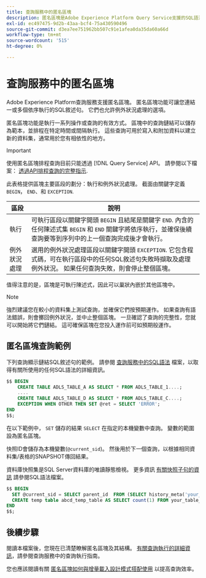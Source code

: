 ```yaml
---
title: 查詢服務中的匿名區塊
description: 匿名區塊是Adobe Experience Platform Query Service支援的SQL語法，可讓您有效執行一系列查詢
exl-id: ec497475-9d2b-43aa-bcf4-75a430590496
source-git-commit: d3ea7ee751962bb507c91e1afea0da35da60a66d
workflow-type: tm+mt
source-wordcount: '515'
ht-degree: 0%

---
```


# 查詢服務中的匿名區塊

Adobe Experience Platform查詢服務支援匿名區塊。 匿名區塊功能可讓您連結一或多個依序執行的SQL敘述句。 它們也允許例外狀況處理的選項。

匿名區塊功能是執行一系列操作或查詢的有效方式。 區塊中的查詢鏈結可以儲存為範本，並排程在特定時間或間隔執行。 這些查詢可用於寫入和附加資料以建立新的資料集，通常用於您有相依性的地方。

>[!IMPORTANT]
>
>使用匿名區塊排程查詢目前只能透過 [!DNL Query Service] API。 請參閱以下檔案： [透過API排程查詢的完整指示](../api/scheduled-queries.md).

此表格提供區塊主要區段的劃分：執行和例外狀況處理。 截面由關鍵字定義 `BEGIN`， `END`、和 `EXCEPTION`.

| 區段 | 說明 |
|---|---|
| 執行 | 可執行區段以關鍵字開頭 `BEGIN` 且結尾是關鍵字 `END`. 內含的任何陳述式集 `BEGIN` 和 `END` 關鍵字將依序執行，並確保後續查詢要等到序列中的上一個查詢完成後才會執行。 |
| 例外狀況處理 | 選用的例外狀況處理區段以關鍵字開頭 `EXCEPTION`. 它包含程式碼，可在執行區段中的任何SQL敘述句失敗時擷取及處理例外狀況。 如果任何查詢失敗，則會停止整個區塊。 |

值得注意的是，區塊是可執行陳述式，因此可以巢狀內嵌於其他區塊中。

>[!NOTE]
>
> 強烈建議您在較小的資料集上測試查詢，並確保它們按預期運作。 如果查詢有語法錯誤，則會擲回例外狀況，並中止整個區塊。 一旦確認了查詢的完整性，您就可以開始將它們鏈結。 這可確保區塊在您投入運作前可如預期般運作。

## 匿名區塊查詢範例

下列查詢顯示鏈結SQL敘述句的範例。 請參閱 [查詢服務中的SQL語法](../sql/syntax.md) 檔案，以取得有關所使用的任何SQL語法的詳細資訊。

```SQL
$$ BEGIN
    CREATE TABLE ADLS_TABLE_A AS SELECT * FROM ADLS_TABLE_1....;
    ....
    CREATE TABLE ADLS_TABLE_D AS SELECT * FROM ADLS_TABLE_C....; 
    EXCEPTION WHEN OTHER THEN SET @ret = SELECT 'ERROR';
END
$$;
```

在以下範例中， `SET` 儲存的結果 `SELECT` 在指定的本機變數中查詢。 變數的範圍設為匿名區塊。

快照ID會儲存為本機變數(`@current_sid`)。 然後用於下一個查詢，以根據相同資料集/表格的SNAPSHOT傳回結果。

資料庫快照集是SQL Server資料庫的唯讀靜態檢視。 更多資訊 [有關快照子句的資訊](../sql/syntax.md#SNAPSHOT-clause) 請參閱SQL語法檔案。

```SQL
$$ BEGIN                                             
  SET @current_sid = SELECT parent_id  FROM (SELECT history_meta('your_table_name')) WHERE  is_current = true;
  CREATE temp table abcd_temp_table AS SELECT count(1) FROM your_table_name  SNAPSHOT SINCE @current_sid;                                                                                           
END
$$;
```

## 後續步驟

閱讀本檔案後，您現在已清楚瞭解匿名區塊及其結構。 [有關查詢執行的詳細資訊](../best-practices/writing-queries.md)，請參閱查詢服務中的查詢執行指南。

您也應該閱讀有關 [匿名區塊如何與增量載入設計模式搭配使用](./incremental-load.md) 以提高查詢效率。
